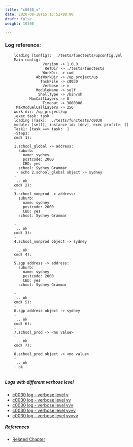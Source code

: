 ```yaml
---
title: "c0030_v"
date: 2020-08-18T15:15:52+88:00
draft: false
weight: 10300

---
```


### Log reference: <no value>

```
    loading [Config]:  ./tests/functests/upconfig.yml
    Main config:
                 Version -> 1.0.0
                  RefDir -> ./tests/functests
                 WorkDir -> cwd
              AbsWorkDir -> /up_project/up
                TaskFile -> c0030
                 Verbose -> v
              ModuleName -> self
               ShellType -> /bin/sh
           MaxCallLayers -> 8
                 Timeout -> 3600000
     MaxModuelCallLayers -> 256
    work dir: /up_project/up
    -exec task: task
    loading [Task]:  ./tests/functests/c0030
    module: [self], instance id: [dev], exec profile: []
    Task1: [task ==> task:  ]
    -Step1:
    cmd( 1):
    -
    1.school_global -> address:
      suburb:
        name: sydney
        postcode: 2000
        CBD: yes
      school: Sydney Grammar
     - echo 2.school_global object -> sydney
    -
     .. ok
    cmd( 2):
    -
    3.school_nonprod -> address:
      suburb:
        name: sydney
        postcode: 2000
        CBD: yes
      school: Sydney Grammar
    
    -
     .. ok
    cmd( 3):
    -
    4.school_nonprod object -> sydney
    -
     .. ok
    cmd( 4):
    -
    5.sgp address -> address:
      suburb:
        name: sydney
        postcode: 2000
        CBD: yes
      school: Sydney Grammar
    
    -
     .. ok
    cmd( 5):
    -
    6.sgp address object -> sydney
    -
     .. ok
    cmd( 6):
    -
    7.school_prod -> <no value>
    -
     .. ok
    cmd( 7):
    -
    8.school_prod object -> <no value>
    -
     .. ok
    . ok
    
```

##### Logs with different verbose level
* [c0030 log - verbose level v](../../logs/c0030_v)
* [c0030 log - verbose level vv](../../logs/c0030_vv)
* [c0030 log - verbose level vvv](../../logs/c0030_vvv)
* [c0030 log - verbose level vvvv](../../logs/c0030_vvvv)
* [c0030 log - verbose level vvvvv](../../logs/c0030_vvvvv)

##### References
* [Related Chapter](../../dvars/c0030)
